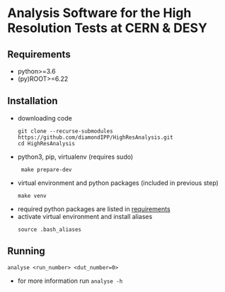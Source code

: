 # Analysis Software for the High Resolution Tests at CERN & DESY

## Requirements
 - python>=3.6
 - (py)ROOT>=6.22

## Installation
 - downloading code
   ```shell 
   git clone --recurse-submodules https://github.com/diamondIPP/HighResAnalysis.git 
   cd HighResAnalysis
   ```
 - python3, pip, virtualenv (requires sudo)
   ```shell 
    make prepare-dev 
   ```
 - virtual environment and python packages (included in previous step)
    ```shell
    make venv
   ```
 - required python packages are listed in [requirements](requirements.txt)
 - activate virtual environment and install aliases
    ```shell
   source .bash_aliases
   ```

## Running
 ```shell
analyse <run_number> <dut_number=0>
```
 - for more information run  ``` analyse -h ```

